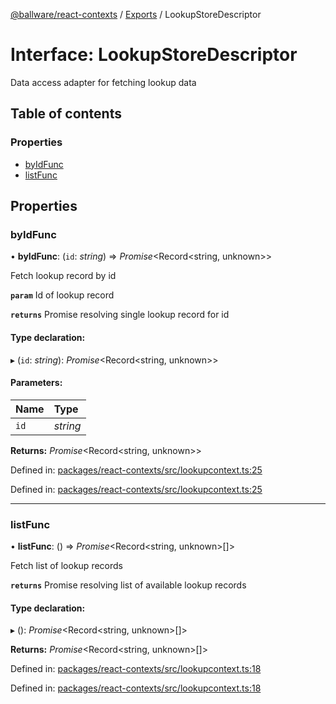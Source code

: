 [@ballware/react-contexts](../README.md) / [Exports](../modules.md) / LookupStoreDescriptor

# Interface: LookupStoreDescriptor

Data access adapter for fetching lookup data

## Table of contents

### Properties

- [byIdFunc](lookupstoredescriptor.md#byidfunc)
- [listFunc](lookupstoredescriptor.md#listfunc)

## Properties

### byIdFunc

• **byIdFunc**: (`id`: *string*) => *Promise*<Record<string, unknown\>\>

Fetch lookup record by id

**`param`** Id of lookup record

**`returns`** Promise resolving single lookup record for id

#### Type declaration:

▸ (`id`: *string*): *Promise*<Record<string, unknown\>\>

#### Parameters:

Name | Type |
:------ | :------ |
`id` | *string* |

**Returns:** *Promise*<Record<string, unknown\>\>

Defined in: [packages/react-contexts/src/lookupcontext.ts:25](https://github.com/ballware/ballware-client/blob/77ab18c/packages/react-contexts/src/lookupcontext.ts#L25)

Defined in: [packages/react-contexts/src/lookupcontext.ts:25](https://github.com/ballware/ballware-client/blob/77ab18c/packages/react-contexts/src/lookupcontext.ts#L25)

___

### listFunc

• **listFunc**: () => *Promise*<Record<string, unknown\>[]\>

Fetch list of lookup records

**`returns`** Promise resolving list of available lookup records

#### Type declaration:

▸ (): *Promise*<Record<string, unknown\>[]\>

**Returns:** *Promise*<Record<string, unknown\>[]\>

Defined in: [packages/react-contexts/src/lookupcontext.ts:18](https://github.com/ballware/ballware-client/blob/77ab18c/packages/react-contexts/src/lookupcontext.ts#L18)

Defined in: [packages/react-contexts/src/lookupcontext.ts:18](https://github.com/ballware/ballware-client/blob/77ab18c/packages/react-contexts/src/lookupcontext.ts#L18)
